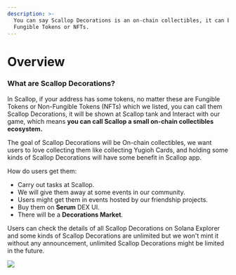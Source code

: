 ```yaml
---
description: >-
  You can say Scallop Decorations is an on-chain collectibles, it can be
  Fungible Tokens or NFTs.
---
```


# Overview

### **What are Scallop Decorations?**



In Scallop, if your address has some tokens, no matter these are Fungible Tokens or Non-Fungible Tokens (NFTs) which we listed, you can call them Scallop Decorations, it will be shown at Scallop tank and Interact with our game, which means **you can call Scallop a small on-chain collectibles ecosystem.**

The goal of Scallop Decorations will be On-chain collectibles, we want users to love collecting them like collecting Yugioh Cards, and holding some kinds of Scallop Decorations will have some benefit in Scallop app.

How do users get them:

* Carry out tasks at Scallop.
* We will give them away at some events in our community.
* Users might get them in events hosted by our friendship projects.
*  Buy them on **Serum** DEX UI.
* There will be a **Decorations Market**.



Users can check the details of all Scallop Decorations on Solana Explorer and some kinds of Scallop Decorations are unlimited but we won't mint it without any announcement, unlimited Scallop Decorations might be limited in the future.



![](https://lh5.googleusercontent.com/Ne4FCSct0Mg-Dn4kEeoTCWx69Znekyqs4iDYmPy\_gMz-aL5R9Tm\_e8PmhI0AW0MkS\_42r2kU8vxQnyM\_ZSmki23cHA9yu8Cf04HzGEvf2ANADWWzm7hAq0Enqd7cYN88pDDkTjaJMc8)
